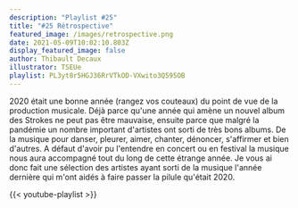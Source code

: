 ```yaml
---
description: "Playlist #25"
title: "#25 Rétrospective"
featured_image: /images/retrospective.png
date: 2021-05-09T10:02:10.803Z
display_featured_image: false
author: Thibault Decaux
illustrator: TSEUe
playlist: PL3yt8r5HGJ36RrVTkOD-VXwito3Q595OB
---
```

2020 était une bonne année (rangez vos couteaux) du point de vue de la production musicale. Déjà parce qu'une année qui amène un nouvel album des Strokes ne peut pas être mauvaise, ensuite parce que malgré la pandémie un nombre important d'artistes ont sorti de très bons albums. De la musique pour danser, pleurer, aimer, chanter, dénoncer, s'affirmer et bien d'autres. A défaut d'avoir pu l'entendre en concert ou en festival la musique nous aura accompagné tout du long de cette étrange année. Je vous ai donc fait une sélection des artistes ayant sorti de la musique l'année dernière qui m'ont aidés à faire passer la pilule qu'était 2020.

{{< youtube-playlist >}}